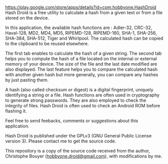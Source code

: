 https://play.google.com/store/apps/details?id=com.hobbyone.HashDroid
Hash Droid is a free utility to calculate a hash from a given text or from a file stored on the device.

In this application, the available hash functions are : Adler-32, CRC-32, Haval-128, MD2, MD4, MD5, RIPEMD-128, RIPEMD-160, SHA-1, SHA-256, SHA-384, SHA-512, Tiger and Whirlpool.
The calculated hash can be copied to the clipboard to be reused elsewhere.

The first tab enables to calculate the hash of a given string.
The second tab helps you to compute the hash of a file located on the internal or external memory of your device. The size of the file and the last date modified are also displayed.
The last feature helps you to compare the calculated hash with another given hash but more generally, you can compare any hashes by just pasting them.

A hash (also called checksum or digest) is a digital fingerprint, uniquely identifying a string or a file.
Hash functions are often used in cryptography to generate strong passwords. They are also employed to check the integrity of files. 
Hash Droid is often used to check an Android ROM before flashing it.

Feel free to send feebacks, comments or suggestions about this application.

Hash Droid is published under the GPLv3 (GNU General Public License version 3). Please contact me to get the source code.



This repository is a copy of the source code received from the author, Christophe Bouyer (hobbyone.droid@gmail.com), with modifications by me.
